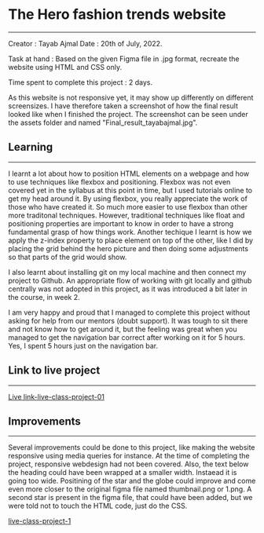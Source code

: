 # The Hero fashion trends website
---
Creator : Tayab Ajmal
Date : 20th of July, 2022.

Task at hand : Based on the given Figma file in .jpg format, recreate the website using HTML and CSS only.

Time spent to complete this project : 2 days.

As this website is not responsive yet, it may show up differently on different screensizes. I have therefore taken a screenshot of how the final result looked like when I finished the project. The screenshot can be seen under the assets folder and named "Final_result_tayabajmal.jpg". 

## Learning
---

I learnt a lot about how to position HTML elements on a webpage and how to use techniques like flexbox and positioning. Flexbox was not even covered yet in the syllabus at this point in time, but I used tutorials online to get my head around it. By using flexbox, you really appreciate the work of those who have created it. So much more easier to use flexbox than other more traditonal techniques. However, traditional techniques like float and positioning properties are important to know in order to have a strong fundamental grasp of how things work. Another techique I learnt is how we apply the z-index property to place element on top of the other, like I did by placing the grid behind the hero picture and then doing some adjustments so that parts of the grid would show. 

I also learnt about installing git on my local machine and then connect my project to Github. An appropriate flow of working with git locally and github centrally was not adopted in this project, as it was introduced a bit later in the course, in week 2. 

I am very happy and proud that I managed to complete this project without asking for help from our mentors (doubt support). It was tough to sit there and not know how to get around it, but the feeling was great when you managed to get the navigation bar correct after working on it for 5 hours. Yes, I spent 5 hours just on the navigation bar. 

## Link to live project
---
[Live link-live-class-project-01](https://62e43ee86987524009e6fc7d--gentle-vacherin-63e47c.netlify.app/)

## Improvements
---
Several improvements could be done to this project, like making the website responsive using media queries for instance. At the time of completing the project, responsive webdesign had not been covered. Also, the text below the heading could have been wrapped at a smaller width. Instaead it is going too wide. Positining of the star and the globe could improve and come even more closer to the original figma file named thumbnail.png or 1.png. A second star is present in the figma file, that could have been added, but we were told not to touch the HTML code, just do the CSS. 

[live-class-project-1](https://img.shields.io/badge/JS%20Bootcamp-live--class--project--1-red)

